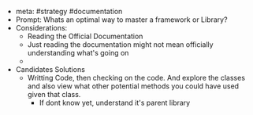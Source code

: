 - meta: #strategy #documentation
- Prompt: Whats an optimal way to master a framework or Library?
- Considerations:
	- Reading the Official Documentation
	- Just reading the documentation might not mean officially understanding what's going on
	-
- Candidates Solutions
	- Writting Code, then checking on the code. And explore the classes and also view what other potential methods you could have used given that class.
		- If dont know yet, understand it's parent library